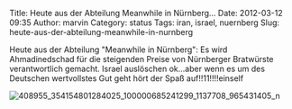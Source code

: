 Title: Heute aus der Abteilung  Meanwhile in Nürnberg...
Date: 2012-03-12 09:35
Author: marvin
Category: status
Tags: iran, israel, nuernberg
Slug: heute-aus-der-abteilung-meanwhile-in-nurnberg

Heute aus der Abteilung "Meanwhile in Nürnberg": Es wird Ahmadinedschad
für die steigenden Preise von Nürnberger Bratwürste verantwortlich
gemacht. Israel auslöschen ok...aber wenn es um des Deutschen
wertvollstes Gut geht hört der Spaß auf!!11!!!!einself

![408955_354154801284025_100000685241299_1137708_965431405_n]({static}/images/408955_354154801284025_100000685241299_1137708_965431405_n.jpg)


